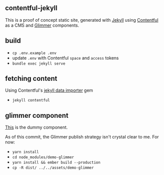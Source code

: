 ## contentful-jekyll
This is a proof of concept static site, generated with [Jekyll](https://jekyllrb.com) using [Contentful](https://app.contentful.com) as a CMS and [Glimmer](https://glimmerjs.com/) components.

## build
- `cp .env.example .env`
- update `.env` with Contentful `space` and `access` tokens
- `bundle exec jekyll serve`

## fetching content
Using Contentful's [jekyll data importer](https://github.com/contentful/jekyll-contentful-data-import) gem

- `jekyll contentful`

## glimmer component
[This](https://github.com/jonpitch/DemoGlimmer) is the dummy component.

As of this commit, the Glimmer publish strategy isn't crystal clear to me. For now:
- `yarn install`
- `cd node_modules/demo-glimmer`
- `yarn install && ember build --production`
- `cp -R dist/ ../../assets/demo-glimmer`